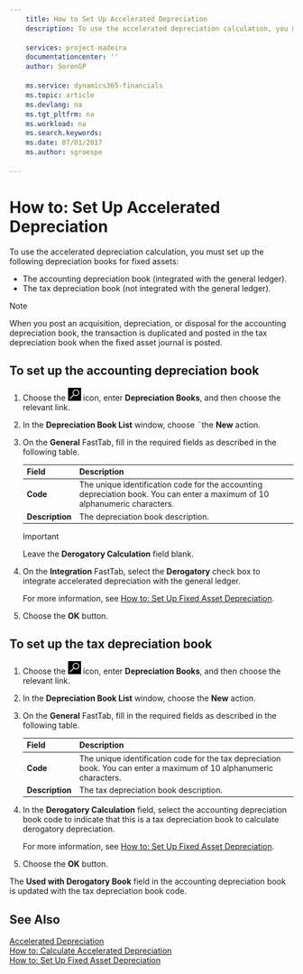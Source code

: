 ```yaml
---
    title: How to Set Up Accelerated Depreciation
    description: To use the accelerated depreciation calculation, you must set up depreciation books for fixed assets.

    services: project-madeira 
    documentationcenter: ''
    author: SorenGP

    ms.service: dynamics365-financials
    ms.topic: article
    ms.devlang: na
    ms.tgt_pltfrm: na
    ms.workload: na
    ms.search.keywords:
    ms.date: 07/01/2017
    ms.author: sgroespe

---
```

# How to: Set Up Accelerated Depreciation
To use the accelerated depreciation calculation, you must set up the following depreciation books for fixed assets:  

- The accounting depreciation book (integrated with the general ledger).  
- The tax depreciation book (not integrated with the general ledger).  

> [!NOTE]  
>  When you post an acquisition, depreciation, or disposal for the accounting depreciation book, the transaction is duplicated and posted in the tax depreciation book when the fixed asset journal is posted.  

## To set up the accounting depreciation book  

1.  Choose the ![Search for Page or Report](../../media/ui-search/search_small.png "Search for Page or Report icon") icon, enter **Depreciation Books**, and then choose the relevant link.  
2.  In the **Depreciation Book List** window, choose ¨the **New** action.  
3.  On the **General** FastTab, fill in the required fields as described in the following table.  

    |Field|Description|  
    |---------------------------------|---------------------------------------|  
    |**Code**|The unique identification code for the accounting depreciation book. You can enter a maximum of 10 alphanumeric characters.|  
    |**Description**|The depreciation book description.|  

    > [!IMPORTANT]  
    >  Leave the **Derogatory Calculation** field blank.  

4.  On the **Integration** FastTab, select the **Derogatory** check box to integrate accelerated depreciation with the general ledger.  

    For more information, see [How to: Set Up Fixed Asset Depreciation](../../fa-how-setup-depreciation.md).  

5.  Choose the **OK** button.  

## To set up the tax depreciation book  

1.  Choose the ![Search for Page or Report](../../media/ui-search/search_small.png "Search for Page or Report icon") icon, enter **Depreciation Books**, and then choose the relevant link.  
2.  In the **Depreciation Book List** window, choose the **New** action.  
3.  On the **General** FastTab, fill in the required fields as described in the following table.  

    |Field|Description|  
    |---------------------------------|---------------------------------------|  
    |**Code**|The unique identification code for the tax depreciation book. You can enter a maximum of 10 alphanumeric characters.|  
    |**Description**|The tax depreciation book description.|  

4.  In the **Derogatory Calculation** field, select the accounting depreciation book code to indicate that this is a tax depreciation book to calculate derogatory depreciation.  

    For more information, see [How to: Set Up Fixed Asset Depreciation](../../fa-how-setup-depreciation.md).  

5.  Choose the **OK** button.  

The **Used with Derogatory Book** field in the accounting depreciation book is updated with the tax depreciation book code.  

## See Also  
 [Accelerated Depreciation](accelerated-depreciation.md)   
 [How to: Calculate Accelerated Depreciation](how-to-calculate-accelerated-depreciation.md)   
[How to: Set Up Fixed Asset Depreciation](../../fa-how-setup-depreciation.md)
